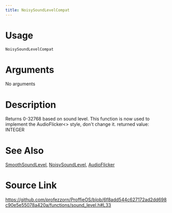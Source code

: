 ```yaml
---
title: NoisySoundLevelCompat
---
```


# Usage
```cpp
NoisySoundLevelCompat
```

# Arguments
No arguments

# Description
Returns 0-32768 based on sound level.
This function is now used to implement the
AudioFlicker<> style, don't change it.
returned value: INTEGER

# See Also
[SmoothSoundLevel](/config/functions/SmoothSoundLevel.html), [NoisySoundLevel](/config/functions/NoisySoundLevel.html), [AudioFlicker](/config/styles/AudioFlicker.html)

# Source Link
https://github.com/profezzorn/ProffieOS/blob/6f8add544c627172ad2dd698c90e5e55078a420a/functions/sound_level.h#L33
